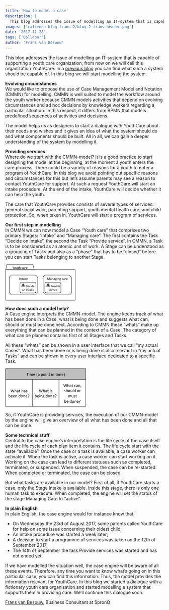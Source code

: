```yaml
---
title: 'How to model a case'
description: |
  This blog addresses the issue of modelling an IT-system that is capable of supporting a youth care organization; from now on we will call this organization YouthCare.
images: ['cafienne-blog-frans-2/blog-2-frans-header.png']
date: '2017-11-28'
tags: ['Qollabor']
author: 'Frans van Besouw'
---
```


This blog addresses the issue of modelling an IT-system that is capable of supporting a youth care organization; from now on we will call this organization YouthCare. In a [previous blog](cafienne-blog-frans-1) you can find what such a system should be capable of. In this blog we will start modelling the system.

**Evolving circumstances**  
We would like to propose the use of Case Management Model and Notation (CMMN) for modelling. CMMN is well suited to model the workflow around the youth worker because CMMN models activities that depend on evolving circumstances and ad hoc decisions by knowledge workers regarding a particular situation. In this respect, it differs from BPMN that models predefined sequences of activities and decisions. 

The model helps us as designers to start a dialogue with YouthCare about their needs and wishes and it gives an idea of what the system should do and what components should be built. All in all, we can gain a deeper understanding of the system by modelling it.  

**Providing services**  
Where do we start with the CMMN-model? It is a good practice to start designing the model at the beginning, at the moment a youth enters the care process. There could be a variety of reasons for a youth to enter a program of YouthCare. In this blog we avoid pointing out specific reasons and circumstances for this but let’s assume parents may see a reason to contact YouthCare for support. At such a request YouthCare will start an intake procedure. At the end of the intake, YouthCare will decide whether it can help the youth.

The care that YouthCare provides consists of several types of services: general social work, parenting support, youth mental health care, and child protection. So, when taken in, YouthCare will start a program of services. 

**Our first step in modelling**  
In CMMN we can now model a Case “Youth care” that comprises two primary Stages: “Intake” and “Managing care”. The first contains the Task “Decide on intake”, the second the Task “Provide service”. In CMMN, a Task is to be considered as an atomic unit of work. A Stage can be understood as a grouping of Tasks and also as a “phase” that has to be “closed” before you can start Tasks belonging to another Stage. 

![Picture about case model youth care](cafienne-blog-frans-2/case-youth-care.png)

**How does such a model help?**  
A  Case engine  interprets the CMMN-model. The engine keeps track of what has been done in a Case, what is being done and suggests what can, should or must be done next. According to CMMN these “whats” make up everything that can be planned in the context of a Case. The category of what can be planned contains first of all Stages and Tasks. 

All these “whats” can be shown in a user interface that we call “my actual Cases”. What has been done or is being done is also relevant in “my actual Tasks” and can be shown in every user interface dedicated to a specific Task. 

![Picture with a table about time](cafienne-blog-frans-2/table-time.png)

So, if  YouthCare is providing services, the execution of our CMMN-model by the engine will give an overview of all what has been done and all that can be done.

**Some technical stuff**  
Central to the case engine’s interpretation is the life cycle of the case itself and the life cycle of each plan item it contains. The life cycle start with the state “available”. Once the case or a task is available, a case worker can activate it. When the task is active, a case worker can start working on it. Working on the case can lead to different statuses such as completed, terminated, or suspended. When suspended, the case can be re-started. When completed or terminated, the case can be closed. 

But what tasks are available in our model? First of all, if YouthCare starts a case, only the Stage Intake is available. Inside this stage, there is only one human task to execute. When completed, the engine will set the status of the stage Managing Care to “active”.

**In plain English**  
In plain English, the case engine would for instance know that:
- On Wednesday the 23rd of August 2017, some parents called YouthCare for help on some issue concerning their oldest child;
- An intake procedure was started a week later;
- A decision to start a programme of services was taken on the 12th of September 2017;
- The 14th of September the task Provide services was started and has not ended yet.

If we have modelled the situation well, the case engine will be aware of all these events. Therefore, any time you want to know what’s going on in this particular case, you can find this information. Thus, the model provides the information relevant for YouthCare. In this blog we started a dialogue with a fictionary youth care organisation and started modelling a system that supports them in providing care. We’ll continue this dialogue soon.

[Frans van Besouw](mailto:frans.vanbesouw@spronq.com), Business Consultant at SpronQ
